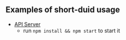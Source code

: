 ## Examples of short-duid usage

* [API Server](examples/API_Server)
    * run `npm install && npm start` to start it